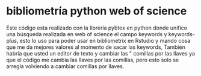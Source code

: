 # bibliometría python web of science 
Este código esta realizado con la librería pybtex en python donde unifico una búsqueda realizada en web of science el campo keywords y keywords-plus, esto lo uso para poder usar en bibliometrix en Rstudio  y mando cosa que me da mejores valores al momento de sacar las keywords,
También habría que usted un editor de texto y cambiar las " comillas por las llaves ya que el código me cambia las llaves por las comillas, pero esto solo se arregla volviendo a cambiar comillas por llaves.
